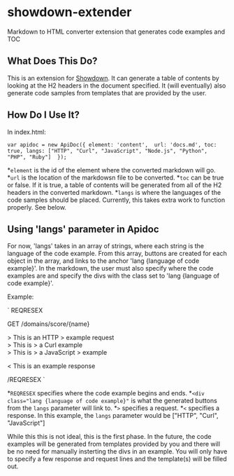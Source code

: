showdown-extender
=================

Markdown to HTML converter extension that generates code examples and TOC

What Does This Do?
---

This is an extension for [Showdown](https://github.com/coreyti/showdown). It can generate a table of contents by looking at the H2 headers in the document specified. It (will eventually) also generate code samples from templates that are provided by the user. 

How Do I Use It?
---

In index.html:

`var apidoc = new ApiDoc({
    element: 'content', 
	url: 'docs.md',
	toc: true,
	langs: ["HTTP", "Curl", "JavaScript", "Node.js", "Python", "PHP", "Ruby"] 
    });`

*`element` is the id of the element where the converted markdown will go.
*`url` is the location of the markdowsn file to be converted.
*`toc` can be true or false. If it is true, a table of contents will be generated from all of the H2 headers in the converted markdown.
*`langs` is where the languages of the code samples should be placed. Currently, this takes extra work to function properly. See below.

Using 'langs' parameter in Apidoc
---

For now, 'langs' takes in an array of strings, where each string is the language of the code example. From this array, buttons are created for each object in the array, and links to the anchor 'lang {language of code example}'. In the markdown, the user must also specify where the code examples are and specify the divs with the class set to 'lang {language of code example}'.

Example:

`
REQRESEX

GET /domains/score/{name}

<div class="lang HTTP">
> This is an HTTP 
> example request
</div>
<div class="lang Curl">
> This is 
> a Curl example 
</div>
<div class="lang JavaScript">
> This is 
> a JavaScript
> example
</div>

< This is an example response

/REQRESEX
`

*`REQRESEX` specifies where the code example begins and ends.
*`<div class="lang {language of code example}"` is what the generated buttons from the `langs` parameter will link to.
*`>` specifies a request.
*`<` specifies a response.
In this example, the `langs` parameter would be ["HTTP", "Curl", "JavaScript"]

While this this is not ideal, this is the first phase. In the future, the code examples will be generated from templates provided by you and there will be no need for manually insterting the divs in an example. You will only have to specify a few response and request lines and the template(s) will be filled out.


 

